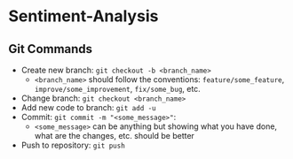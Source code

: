 # Sentiment-Analysis

## Git Commands
- Create new branch:
`
git checkout -b <branch_name>
`
  - `<branch_name>` should follow the conventions: `feature/some_feature`, `improve/some_improvement`, `fix/some_bug`, etc.
- Change branch: `git checkout <branch_name>`
- Add new code to branch: `git add -u`
- Commit: `git commit -m "<some_message>"`:
  - `<some_message>` can be anything but showing what you have done, what are the changes, etc. should be better
- Push to repository: `git push`

